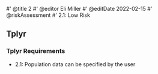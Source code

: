 #' @title 2
#' @editor Eli Miller
#' @editDate 2022-02-15
#' @riskAssessment
#' 2.1: Low Risk

## Tplyr

### Tplyr Requirements

+ 2.1: Population data can be specified by the user

